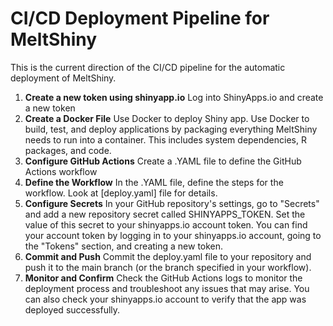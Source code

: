 # CI/CD Deployment Pipeline for MeltShiny

This is the current direction of the CI/CD pipeline for the automatic deployment of MeltShiny.

1. **Create a new token using shinyapp.io**
    Log into ShinyApps.io and create a new token
2. **Create a Docker File**
    Use Docker to deploy Shiny app. Use Docker to build, test, and deploy applications by packaging everything MeltShiny needs to run into a container. This includes system dependencies, R packages, and code.
3. **Configure GitHub Actions**
    Create a .YAML file to define the GitHub Actions workflow
4. **Define the Workflow**
    In the .YAML file, define the steps for the workflow. Look at [deploy.yaml] file for details.
5. **Configure Secrets**
    In your GitHub repository's settings, go to "Secrets" and add a new repository secret called SHINYAPPS_TOKEN. Set the value of this secret to your shinyapps.io account token. You can find your account token by logging in to your shinyapps.io account, going to the "Tokens" section, and creating a new token.
6. **Commit and Push**
    Commit the deploy.yaml file to your repository and push it to the main branch (or the branch specified in your workflow).
7. **Monitor and Confirm**
    Check the GitHub Actions logs to monitor the deployment process and troubleshoot any issues that may arise. You can also check your shinyapps.io account to verify that the app was deployed successfully.